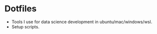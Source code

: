 Dotfiles
========

- Tools I use for data science development in ubuntu/mac/windows/wsl.
- Setup scripts.
